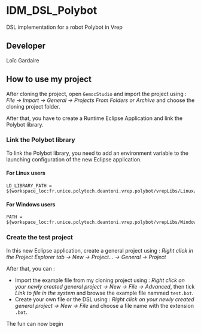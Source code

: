 # IDM_DSL_Polybot

DSL implementation for a robot Polybot in Vrep

## Developer
Loïc Gardaire

## How to use my project

After cloning the project, open `GemocStudio` and import the project using : *File -> Import -> General -> Projects From Folders or Archive* and choose the cloning project folder.

After that, you have to create a Runtime Eclipse Application and link the Polybot library.

### Link the Polybot library
To link the Polybot library, you need to add an environment variable to the launching configuration of the new Eclipse application.

#### For Linux users
```
LD_LIBRARY_PATH = ${workspace_loc:fr.unice.polytech.deantoni.vrep.polybot/vrepLibs/Linux/64Bit}
```

#### For Windows users
```
PATH = ${workspace_loc:fr.unice.polytech.deantoni.vrep.polybot/vrepLibs/Windows/64Bit}
```

### Create the test project

In this new Eclipse application, create a general project using : *Right click in the Project Explorer tab -> New -> Project... -> General -> Project*

After that, you can :
- Import the example file from my cloning project using : *Right click on your newly created general project -> New -> File -> Advanced*, then tick *Link to file in the system* and browse the example file nammed `test.bot`.
- Create your own file or the DSL using : *Right click on your newly created general project -> New -> File* and choose a file name with the extension `.bot`.

The fun can now begin